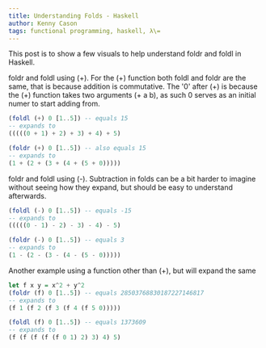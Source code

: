 ```yaml
---
title: Understanding Folds - Haskell
author: Kenny Cason
tags: functional programming, haskell, λ\=
---
```


This post is to show a few visuals to help understand foldr and foldl in Haskell.

foldr and foldl using (+). For the (+) function both foldl and foldr are the same, that is because addition is commutative. The '0' after (+) is because the (+) function takes two arguments (+ a b), as such 0 serves as an initial numer to start adding from.
```haskell
(foldl (+) 0 [1..5]) -- equals 15
-- expands to
(((((0 + 1) + 2) + 3) + 4) + 5)

(foldr (+) 0 [1..5]) -- also equals 15
-- expands to
(1 + (2 + (3 + (4 + (5 + 0)))))
```

foldr and foldl using (-). Subtraction in folds can be a bit harder to imagine without seeing how they expand, but should be easy to understand afterwards.
```haskell
(foldl (-) 0 [1..5]) -- equals -15
-- expands to
(((((0 - 1) - 2) - 3) - 4) - 5)

(foldr (-) 0 [1..5]) -- equals 3
-- expands to
(1 - (2 - (3 - (4 - (5 - 0)))))
```

Another example using a function other than (+), but will expand the same
```haskell
let f x y = x^2 + y^2
(foldr (f) 0 [1..5]) -- equals 28503768830187227146817
-- expands to
(f 1 (f 2 (f 3 (f 4 (f 5 0)))))

(foldl (f) 0 [1..5]) -- equals 1373609
-- expands to
(f (f (f (f (f 0 1) 2) 3) 4) 5)
```
